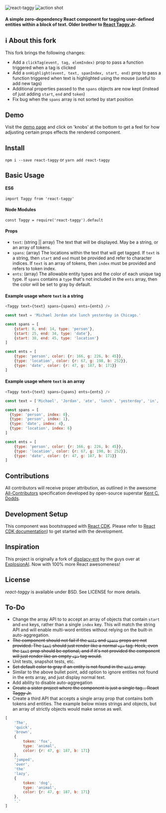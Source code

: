 ![react-taggy](./images/reacttaggy.jpg "React Taggy")
![action shot](./images/actionshot.jpg "Action Shot")

#### A simple zero-dependency React component for tagging user-defined entities within a block of text. Older brother to [React Taggy Jr](https://github.com/johncmunson/react-taggy-jr).

## ℹ️ About this fork

This fork brings the following changes:

* Add a `clickTag(event, tag, elemIndex)` prop to pass a function triggered when a tag is clicked
* Add a `onHighlight(event, text, spanIndex, start, end)` prop to pass a function triggered when text is highlighted using the mouse (useful to add new tags)
* Additional properties passed to the `spans` objects are now kept (instead of just adding `start`, `end` and `token`)
* Fix bug when the `spans` array is not sorted by start position

## Demo

Visit the [demo page](https://johncmunson.github.io/react-taggy/) and click on 'knobs' at the bottom to get a feel for how adjusting certain props effects the rendered component.

## Install

`npm i --save react-taggy` or `yarn add react-taggy`

## Basic Usage

#### ES6
`import Taggy from 'react-taggy'`

#### Node Modules
`const Taggy = require('react-taggy').default`

#### Props
- `text`: (string || array) The text that will be displayed. May be a string, or an array of tokens.
- `spans`: (array) The locations within the text that will get tagged. If `text` is a string, then `start` and `end` must be provided and refer to character indices. If `text` is an array of tokens, then `index` must be provided and refers to token index.
- `ents`: (array) The allowable entity types and the color of each unique tag type. If `spans` contains a `type` that's not included in the `ents` array, then the color will be set to gray by default.

#### Example usage where `text` is a string
```javascript
<Taggy text={text} spans={spans} ents={ents} />

const text = 'Michael Jordan ate lunch yesterday in Chicago.'

const spans = [
    {start: 0, end: 14, type: 'person'},
    {start: 25, end: 34, type: 'date'},
    {start: 38, end: 45, type: 'location'}
]

const ents = [
    {type: 'person', color: {r: 166, g: 226, b: 45}},
    {type: 'location', color: {r: 67, g: 198, b: 252}},
    {type: 'date', color: {r: 47, g: 187, b: 171}}
]
```

#### Example usage where `text` is an array
```javascript
<Taggy text={text} spans={spans} ents={ents} />

const text = ['Michael', 'Jordan', 'ate', 'lunch', 'yesterday', 'in', 'Chicago', '.']

const spans = [
  {type: 'person', index: 0},
  {type: 'person', index: 1},
  {type: 'date', index: 4},
  {type: 'location', index: 6}
]

const ents = [
    {type: 'person', color: {r: 166, g: 226, b: 45}},
    {type: 'location', color: {r: 67, g: 198, b: 252}},
    {type: 'date', color: {r: 47, g: 187, b: 171}}
]
```

## Contributions

All contributors will receive proper attribution, as outlined in the awesome [All-Contributors](https://github.com/kentcdodds/all-contributors) specification developed by open-source superstar [Kent C. Dodds](https://twitter.com/kentcdodds?lang=en).

## Development Setup

This component was bootstrapped with [React CDK](https://github.com/kadirahq/react-cdk). Please refer to [React CDK documentation](https://github.com/kadirahq/react-cdk)) to get started with the development.

## Inspiration

This project is originally a fork of [displacy-ent](https://github.com/explosion/displacy-ent) by the guys over at [ExplosionAI](https://explosion.ai/). Now with 100% more React awesomeness!

## License

*react-taggy* is available under BSD. See LICENSE for more details.

## To-Do
- Change the array API to to accept an array of objects that contain `start` and `end` keys, rather than a single `index` key. This will match the string API and will enable multi-word entities without relying on the built-in auto-aggregation.
- ~~The component should not fail if the `ents` and `spans` props are not provided. The `text` should just render like a normal `<p>` tag. Heck, even the `text` prop should be optional, and if it's not provided the component will just render like an empty `<p>` tag would.~~
- Unit tests, snapshot tests, etc.
- ~~Set default color to gray if an entity is not found in the `ents` array.~~
- Similar to the above bullet point, add option to ignore entities not found in the ents array, and just display normal text.
- Add ability to disable auto-aggregation
- ~~Create a sister project where the component is just a single tag... React Taggy Jr.~~
- Create a third API that accepts a single array prop that contains both tokens and entities. The example below mixes strings and objects, but an array of strictly objects would make sense as well.
```javascript
[
    'The',
    'quick',
    'brown',
    {
        token: 'fox',
        type: 'animal',
        color: {r: 47, g: 187, b: 171}
    },
    'jumped',
    'over',
    'the'
    'lazy',
    {
        token: 'dog',
        type: 'animal',
        color: {r: 47, g: 187, b: 171}
    },
    '.'
]
```
